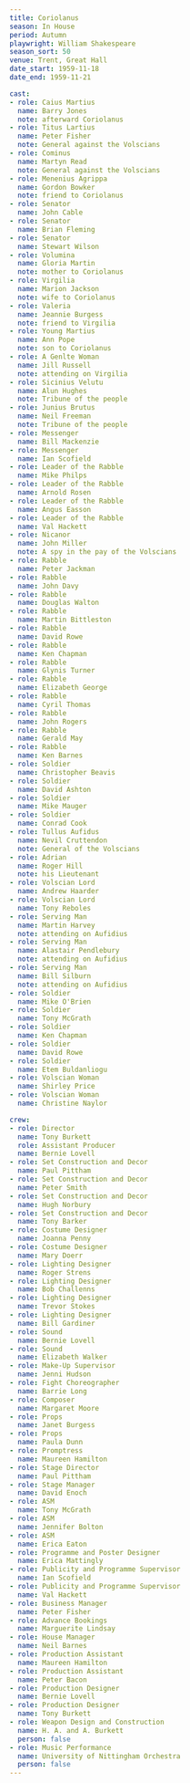 ```yaml
---
title: Coriolanus
season: In House
period: Autumn
playwright: William Shakespeare
season_sort: 50
venue: Trent, Great Hall
date_start: 1959-11-18
date_end: 1959-11-21

cast:
- role: Caius Martius
  name: Barry Jones
  note: afterward Coriolanus
- role: Titus Lartius
  name: Peter Fisher
  note: General against the Volscians
- role: Cominus
  name: Martyn Read
  note: General against the Volscians
- role: Menenius Agrippa
  name: Gordon Bowker
  note: friend to Coriolanus
- role: Senator
  name: John Cable
- role: Senator
  name: Brian Fleming
- role: Senator
  name: Stewart Wilson
- role: Volumina
  name: Gloria Martin
  note: mother to Coriolanus
- role: Virgilia
  name: Marion Jackson
  note: wife to Coriolanus
- role: Valeria
  name: Jeannie Burgess
  note: friend to Virgilia
- role: Young Martius
  name: Ann Pope
  note: son to Coriolanus
- role: A Genlte Woman
  name: Jill Russell
  note: attending on Virgilia
- role: Sicinius Velutu
  name: Alun Hughes
  note: Tribune of the people
- role: Junius Brutus
  name: Neil Freeman
  note: Tribune of the people
- role: Messenger
  name: Bill Mackenzie
- role: Messenger
  name: Ian Scofield
- role: Leader of the Rabble
  name: Mike Philps
- role: Leader of the Rabble
  name: Arnold Rosen
- role: Leader of the Rabble
  name: Angus Easson
- role: Leader of the Rabble
  name: Val Hackett
- role: Nicanor
  name: John Miller
  note: A spy in the pay of the Volscians
- role: Rabble
  name: Peter Jackman
- role: Rabble
  name: John Davy
- role: Rabble
  name: Douglas Walton
- role: Rabble
  name: Martin Bittleston
- role: Rabble
  name: David Rowe
- role: Rabble
  name: Ken Chapman
- role: Rabble
  name: Glynis Turner
- role: Rabble
  name: Elizabeth George
- role: Rabble
  name: Cyril Thomas
- role: Rabble
  name: John Rogers
- role: Rabble
  name: Gerald May
- role: Rabble
  name: Ken Barnes
- role: Soldier
  name: Christopher Beavis
- role: Soldier
  name: David Ashton
- role: Soldier
  name: Mike Mauger
- role: Soldier
  name: Conrad Cook
- role: Tullus Aufidus
  name: Nevil Cruttendon
  note: General of the Volscians
- role: Adrian
  name: Roger Hill
  note: his Lieutenant
- role: Volscian Lord
  name: Andrew Haarder
- role: Volscian Lord
  name: Tony Reboles
- role: Serving Man
  name: Martin Harvey
  note: attending on Aufidius
- role: Serving Man
  name: Alastair Pendlebury
  note: attending on Aufidius
- role: Serving Man
  name: Bill Silburn
  note: attending on Aufidius
- role: Soldier
  name: Mike O'Brien
- role: Soldier
  name: Tony McGrath
- role: Soldier
  name: Ken Chapman
- role: Soldier
  name: David Rowe
- role: Soldier
  name: Etem Buldanliogu
- role: Volscian Woman
  name: Shirley Price
- role: Volscian Woman
  name: Christine Naylor

crew:
- role: Director
  name: Tony Burkett
  role: Assistant Producer
  name: Bernie Lovell
- role: Set Construction and Decor
  name: Paul Pittham
- role: Set Construction and Decor
  name: Peter Smith
- role: Set Construction and Decor
  name: Hugh Norbury
- role: Set Construction and Decor
  name: Tony Barker
- role: Costume Designer
  name: Joanna Penny
- role: Costume Designer
  name: Mary Doerr
- role: Lighting Designer
  name: Roger Strens
- role: Lighting Designer
  name: Bob Challenns
- role: Lighting Designer
  name: Trevor Stokes
- role: Lighting Designer
  name: Bill Gardiner
- role: Sound
  name: Bernie Lovell
- role: Sound
  name: Elizabeth Walker
- role: Make-Up Supervisor
  name: Jenni Hudson
- role: Fight Choreographer
  name: Barrie Long
- role: Composer
  name: Margaret Moore
- role: Props
  name: Janet Burgess
- role: Props
  name: Paula Dunn
- role: Promptress
  name: Maureen Hamilton
- role: Stage Director
  name: Paul Pittham
- role: Stage Manager
  name: David Enoch
- role: ASM
  name: Tony McGrath
- role: ASM
  name: Jennifer Bolton
- role: ASM
  name: Erica Eaton
- role: Programme and Poster Designer
  name: Erica Mattingly
- role: Publicity and Programme Supervisor
  name: Ian Scofield
- role: Publicity and Programme Supervisor
  name: Val Hackett
- role: Business Manager
  name: Peter Fisher
- role: Advance Bookings
  name: Marguerite Lindsay
- role: House Manager
  name: Neil Barnes
- role: Production Assistant
  name: Maureen Hamilton
- role: Production Assistant
  name: Peter Bacon
- role: Production Designer
  name: Bernie Lovell
- role: Production Designer
  name: Tony Burkett
- role: Weapon Design and Construction
  name: H. A. and A. Burkett
  person: false
- role: Music Performance
  name: University of Nittingham Orchestra
  person: false
---
```

